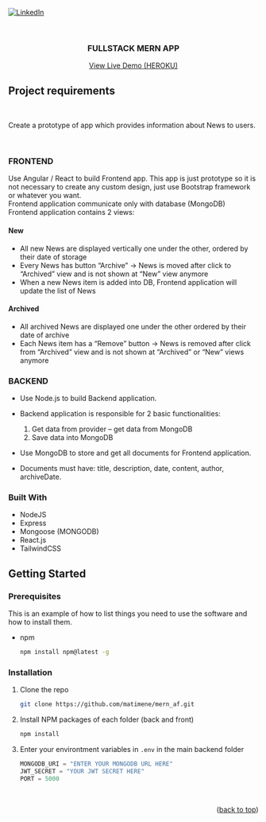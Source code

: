 <div id="top"></div>

<!-- PROJECT SHIELDS -->
[![LinkedIn][linkedin-shield]][linkedin-url]

<br />

<h3 align="center">FULLSTACK MERN APP</h3>

  <p align="center">
    <a href="https://github.com/github_username/repo_name">View Live Demo (HEROKU)</a>
  </p>
</div>


## Project requirements

<br />

Create a prototype of app which provides information about News to users.

<br />

### FRONTEND

Use Angular / React to build Frontend app. This app is just prototype so it is not necessary to create any custom design, just use Bootstrap framework or whatever you want.
<br />
Frontend application communicate only with database (MongoDB)
<br />
Frontend application contains 2 views:
<br />
#### New
- All new News are displayed vertically one under the other, ordered by their date of storage
- Every News has button “Archive” -> News is moved after click to “Archived” view and is not shown at “New” view anymore
- When a new News item is added into DB, Frontend application will update the list of News

#### Archived
- All archived News are displayed one under the other ordered by their date of archive
- Each News item has a “Remove” button → News is removed after click from “Archived” view and is not shown at “Archived” or “New” views anymore


### BACKEND
- Use Node.js to build Backend application.
- Backend application is responsible for 2 basic functionalities:
    1. Get data from provider – get data from MongoDB
    2. Save data into MongoDB

- Use MongoDB to store and get all documents for Frontend application.
- Documents must have: title, description, date, content, author, archiveDate.

### Built With
* NodeJS
* Express
* Mongoose (MONGODB)
* React.js
* TailwindCSS


<!-- GETTING STARTED -->
## Getting Started



### Prerequisites

This is an example of how to list things you need to use the software and how to install them.
* npm
  ```sh
  npm install npm@latest -g
  ```

### Installation

1. Clone the repo
   ```sh
   git clone https://github.com/matimene/mern_af.git
   ```
2. Install NPM packages of each folder (back and front)
   ```sh
   npm install
   ```
3. Enter your environtment variables in `.env` in the main backend folder
   ```js
   MONGODB_URI = "ENTER YOUR MONGODB URL HERE"
   JWT_SECRET = "YOUR JWT SECRET HERE"
   PORT = 5000
   ```

<br />

<p align="right">(<a href="#top">back to top</a>)</p>



<!-- MARKDOWN LINKS & IMAGES -->
<!-- https://www.markdownguide.org/basic-syntax/#reference-style-links -->
[web-shield]: https://img.shields.io/github/contributors/github_username/repo_name.svg?style=for-the-badge
[web-url]: https://www.matias.dev
[linkedin-shield]: https://img.shields.io/badge/-LinkedIn-black.svg?style=for-the-badge&logo=linkedin&colorB=555
[linkedin-url]: https://www.linkedin.com/in/meneghettimatias/
[product-screenshot]: images/screenshot.png
[matiasm-logo]: https://i.ibb.co/rxQrWxL/matiasm.png
